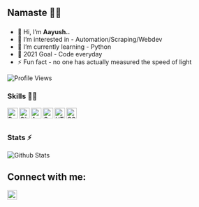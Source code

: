 ## Namaste 🙏🏻
###
- 👋 Hi, I’m **Aayush..**
- 👀 I’m interested in - Automation/Scraping/Webdev
- 🌱 I’m currently learning - Python
- 🥅 2021 Goal - Code everyday
- ⚡ Fun fact - no one has actually measured the speed of light

![Profile Views](https://hits.seeyoufarm.com/api/count/incr/badge.svg?url=https://github.com/aayush-commits/&title=Profile%20Views)


### Skills 👨‍💻

<img align="left" alt="Python" width="24px" src="https://cdn.jsdelivr.net/npm/simple-icons@3.2.0/icons/python.svg" />
<img align="left" alt="GitHub" width="24px" src="https://cdn.jsdelivr.net/npm/simple-icons@3.2.0/icons/github.svg" />
<img align="left" alt="Android" width="24px" src="https://cdn.jsdelivr.net/npm/simple-icons@3.2.0/icons/android.svg" />
<img align="left" alt="C++" width="24px" src="https://cdn.jsdelivr.net/npm/simple-icons@3.2.0/icons/cplusplus.svg" />
<img align="left" alt="HTML" width="24px" src="https://cdn.jsdelivr.net/npm/simple-icons@3.2.0/icons/html5.svg" />
<img align="left" alt="CSS" width="24px" src="https://cdn.jsdelivr.net/npm/simple-icons@3.2.0/icons/css3.svg" />
</br>
</br>

### Stats ⚡️

![Github Stats](https://github-stats-alpha.vercel.app/api/?username=aayush-commits&tc=333&ic=333)

<!---
aayush572/aayush572 is a ✨ special ✨ repository because its `README.md` (this file) appears on your GitHub profile.
You can click the Preview link to take a look at your changes.
--->

## Connect with me:
[<img align="left" alt="LinkedIn" width="22px" src="https://cdn.jsdelivr.net/npm/simple-icons@v3/icons/linkedin.svg" />](https://www.linkedin.com/in/aayush-amoli-972134207/)
<br />
